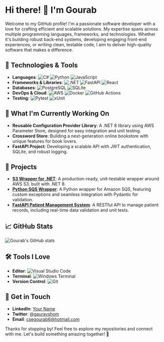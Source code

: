 # Hi there! 👋 I'm Gourab

Welcome to my GitHub profile! I'm a passionate software developer with a love for crafting efficient and scalable solutions. My expertise spans across multiple programming languages, frameworks, and technologies. Whether it's building robust back-end systems, developing engaging front-end experiences, or writing clean, testable code, I aim to deliver high-quality software that makes a difference.

## 🔧 Technologies & Tools

- **Languages**: ![C#](https://img.shields.io/badge/C%23-%23239120.svg?style=flat&logo=c-sharp&logoColor=white) ![Python](https://img.shields.io/badge/Python-%2314354C.svg?style=flat&logo=python&logoColor=white) ![JavaScript](https://img.shields.io/badge/JavaScript-%23323330.svg?style=flat&logo=javascript&logoColor=%23F7DF1E)
- **Frameworks & Libraries**: ![.NET](https://img.shields.io/badge/.NET-%235C2D91.svg?style=flat&logo=.net&logoColor=white) ![FastAPI](https://img.shields.io/badge/FastAPI-005571?style=flat&logo=fastapi) ![React](https://img.shields.io/badge/React-%2320232a.svg?style=flat&logo=react&logoColor=%2361DAFB)
- **Databases**: ![PostgreSQL](https://img.shields.io/badge/PostgreSQL-%23336791.svg?style=flat&logo=postgresql&logoColor=white) ![SQLite](https://img.shields.io/badge/SQLite-%2307405e.svg?style=flat&logo=sqlite&logoColor=white)
- **DevOps & Cloud**: ![AWS](https://img.shields.io/badge/AWS-%23232F3E.svg?style=flat&logo=amazon-aws&logoColor=white) ![Docker](https://img.shields.io/badge/Docker-%232496ED.svg?style=flat&logo=docker&logoColor=white) ![GitHub Actions](https://img.shields.io/badge/GitHub_Actions-%232671E5.svg?style=flat&logo=githubactions&logoColor=white)
- **Testing**: ![Pytest](https://img.shields.io/badge/Pytest-%2300BFA5.svg?style=flat&logo=pytest&logoColor=white) ![xUnit](https://img.shields.io/badge/xUnit-%23FF2D20.svg?style=flat&logo=xunit&logoColor=white)

## 🌱 What I'm Currently Working On

- **Reusable Configuration Provider Library**: A .NET 8 library using AWS Parameter Store, designed for easy integration and unit testing.
- **Crossword Store**: Building a next-generation online bookstore with unique features for book lovers.
- **FastAPI Project**: Developing a scalable API with JWT authentication, SQLite, and robust logging.

## 🚀 Projects

- **[S3 Wrapper for .NET](#)**: A production-ready, unit-testable wrapper around AWS S3, built with .NET 8.
- **[Python SQS Wrapper](#)**: A Python wrapper for Amazon SQS, featuring custom exceptions and seamless integration with Pydantic for validation.
- **[FastAPI Patient Management System](#)**: A RESTful API to manage patient records, including real-time data validation and unit tests.

## 📈 GitHub Stats

![Gourab's GitHub stats](https://github-readme-stats.vercel.app/api?username=gcagt&show_icons=true&theme=radical)

## 🛠️ Tools I Love

- **Editor**: ![Visual Studio Code](https://img.shields.io/badge/Visual_Studio_Code-%23007ACC.svg?style=flat&logo=visual-studio-code&logoColor=white)
- **Terminal**: ![Windows Terminal](https://img.shields.io/badge/Windows%20Terminal-%234D4D4D.svg?style=flat&logo=windows-terminal&logoColor=white)
- **Version Control**: ![Git](https://img.shields.io/badge/Git-%23F05032.svg?style=flat&logo=git&logoColor=white)

## 💬 Get in Touch

- **LinkedIn**: [Your Name](https://www.linkedin.com/in/yourusername/)
- **Twitter**: [@gauravshom](https://twitter.com/gauravshom)
- **Email**: csegourab6@hotmail.com

Thanks for stopping by! Feel free to explore my repositories and connect with me. Let's build something amazing together! 🚀
